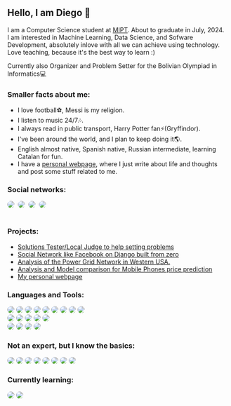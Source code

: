 ##  Hello, I am Diego 🤙

I am a Computer Science student at [MIPT](https://mipt.ru/english/). About to graduate in July, 2024.<br>
I am interested in Machine Learning, Data Science, and Sofware Development, absolutely inlove with all we can achieve using technology.<br>
Love teaching, because it's the best way to learn :)

Currently also Organizer and Problem Setter for the Bolivian Olympiad in Informatics💻<br>

### Smaller facts about me:
- I love football⚽️, Messi is my religion.
- I listen to music 24/7🎶.
- I always read in public transport, Harry Potter fan⚡️(Gryffindor).
- I've been around the world, and I plan to keep doing it🌎.
- English almost native, Spanish native, Russian intermediate, learning Catalan for fun.
- I have a [personal webpage](https://diegopenguino.github.io), where I just write about life and thoughts and post some stuff related to me.

### Social networks:
<div>
<a href="https://www.linkedin.com/in/diego-alejandro-angulo-ramirez-a5738a62/" target="_blank"><img src="https://img.shields.io/badge/-LinkedIn-%230077B5?style=for-the-badge&logo=linkedin&logoColor=white" target="_blank" style="border-radius: 10px"></a>&nbsp;
<a href="https://diegopenguino.github.io" target="_blank"><img src="https://img.shields.io/badge/-My blog-%230077B5?style=for-the-badge&logo=github&logoColor=white" target="_blank" style="border-radius: 10px"></a>&nbsp;
<a href="https://www.kaggle.com/diegoangulor" target="_blank"><img src="https://img.shields.io/badge/-Kaggle-%230077B5?style=for-the-badge&logo=kaggle&logoColor=white" target="_blank" style="border-radius: 10px"></a>&nbsp;
<a href="https://www.instagram.com/diego_penguino/" target="_blank"><img src="https://img.shields.io/badge/-Instagram-%23E4405F?style=for-the-badge&logo=instagram&logoColor=white" target="_blank" style="border-radius: 10px"></a>
</div>
<br>


### Projects:

- [Solutions Tester/Local Judge to help setting problems](https://github.com/diegoPenguino/Dizzy-tester)
- [Social Network like Facebook on Django built from zero](https://github.com/diegoPenguino/SocialNetwork)
- [Analysis of the Power Grid Network in Western USA.](https://github.com/diegoPenguino/Power-Grid-Analysis)
- [Analysis and Model comparison for Mobile Phones price prediction](https://github.com/diegoPenguino/Machine-Learning-HW/tree/main/Fall_semester/Project-MobilePrice)
- [My personal webpage](https://github.com/diegoPenguino/diegoPenguino.github.io)

### Languages and Tools:
<div>
<img src="https://img.shields.io/badge/-Python-%233776AB?style=for-the-badge&logo=python&logoColor=white" style="border-radius: 10px">
<img src="https://img.shields.io/badge/-NumPy-%23013243?style=for-the-badge&logo=numpy&logoColor=white" style="border-radius: 10px">
<img src="https://img.shields.io/badge/-Pandas-%23150458?style=for-the-badge&logo=pandas&logoColor=white" style="border-radius: 10px">
<img src="https://img.shields.io/badge/-Matplotlib-%23CA1F7B?style=for-the-badge&logo=matplotlib&logoColor=white" style="border-radius: 10px">
<img src="https://img.shields.io/badge/-Scikit--learn-%23F7931E?style=for-the-badge&logo=scikit-learn&logoColor=white" style="border-radius: 10px">
<img src="https://img.shields.io/badge/-PyTorch-%23EE4C2C?style=for-the-badge&logo=pytorch&logoColor=white" style="border-radius: 10px">
<img src="https://img.shields.io/badge/-TensorFlow-%23FF6F00?style=for-the-badge&logo=tensorflow&logoColor=white" style="border-radius: 10px">
<img src="https://img.shields.io/badge/-Keras-%23D00000?style=for-the-badge&logo=keras&logoColor=white" style="border-radius: 10px">
<img src="https://img.shields.io/badge/-Deep--Learning-%23000000?style=for-the-badge&logo=deep-learning&logoColor=white" style="border-radius: 10px"><br>
<img src="https://img.shields.io/badge/-C++-%2300599C?style=for-the-badge&logo=c%2B%2B&logoColor=white" style="border-radius: 10px">
<img src="https://img.shields.io/badge/-C-%23A8B9CC?style=for-the-badge&logo=c&logoColor=white" style="border-radius: 10px">
<img src="https://img.shields.io/badge/-SQL-%2300F?style=for-the-badge&logo=sqlite&logoColor=white" style="border-radius: 10px">
<img src="https://img.shields.io/badge/-HTML-%23E34F26?style=for-the-badge&logo=html5&logoColor=white" style="border-radius: 10px">
<img src="https://img.shields.io/badge/-Django-%23092E20?style=for-the-badge&logo=django&logoColor=white" style="border-radius: 10px"><br>
<img src="https://img.shields.io/badge/-Git-%23F05032?style=for-the-badge&logo=git&logoColor=white" style="border-radius: 10px">
<img src="https://img.shields.io/badge/-Jupyter-%23F37626?style=for-the-badge&logo=jupyter&logoColor=white" style="border-radius: 10px">
<img src="https://img.shields.io/badge/-LaTeX-%23008080?style=for-the-badge&logo=latex&logoColor=white" style="border-radius: 10px">
<img src="https://img.shields.io/badge/-Markdown-%23000000?style=for-the-badge&logo=markdown&logoColor=white" style="border-radius: 10px">
</div>

### Not an expert, but I know the basics:
<div>
<img src="https://img.shields.io/badge/-Java-%23FF6F00?style=for-the-badge&logo=java&logoColor=white" style="border-radius: 10px">
<img src="https://img.shields.io/badge/-C%23-%23239120?style=for-the-badge&logo=c-sharp&logoColor=white" style="border-radius: 10px">
<img src="https://img.shields.io/badge/-PySpark-%23E25A1C?style=for-the-badge&logo=apache-spark&logoColor=white" style="border-radius: 10px">
<img src="https://img.shields.io/badge/-Hadoop-%23FF6F00?style=for-the-badge&logo=apache-hadoop&logoColor=white" style="border-radius: 10px">
<img src="https://img.shields.io/badge/-Docker-%232496ED?style=for-the-badge&logo=docker&logoColor=white" style="border-radius: 10px">
<img src="https://img.shields.io/badge/-CSS-%231572B6?style=for-the-badge&logo=css3&logoColor=white" style="border-radius: 10px">
<img src="https://img.shields.io/badge/-JavaScript-%23F7DF1E?style=for-the-badge&logo=javascript&logoColor=white" style="border-radius: 10px">
<img src="https://img.shields.io/badge/-MiniZinc-%23000000?style=for-the-badge&logo=minizinc&logoColor=white" style="border-radius: 10px">
</div>

### Currently learning:
<div>
<img src="https://img.shields.io/badge/-PowerBI-%23F2C811?style=for-the-badge&logo=power-bi&logoColor=white" style="border-radius: 10px">
<img src="https://img.shields.io/badge/-FastAPI-%23000000?style=for-the-badge&logo=fastapi&logoColor=white" style="border-radius: 10px">
</div>